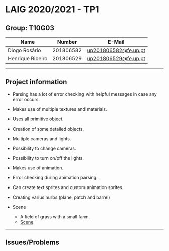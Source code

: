 # LAIG 2020/2021 - TP1

## Group: T10G03

| Name             | Number    | E-Mail             |
| ---------------- | --------- | ------------------ |
| Diogo Rosário    | 201806582 | up201806582@fe.up.pt |
| Henrique Ribeiro | 201806529 | up201806529@fe.up.pt |

----
## Project information

- Parsing has a lot of error checking with helpful messages in case any error occurs.
- Makes use of multiple textures and materials.
- Uses all primitive object.
- Creation of some detailed objects.
- Multiple cameras and lights.
- Possibility to change cameras.
- Possibility to turn on/off the lights.
- Makes use of animation.
- Error checking during animation parsing.
- Can create text sprites and custom animation sprites.
- Creating varius nurbs (plane, patch and barrel)


- Scene
  - A field of grass with a small farm.
  - [Scene](./scenes/LAIG_TP2_XML_T3_G10_v01.xml)
----
## Issues/Problems
